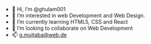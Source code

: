 - 👋 Hi, I’m @ghulam001
- 👀 I’m interested in web Development and Web Design.
- 🌱 I’m currently learning HTML5, CSS and React
- 💞️ I’m looking to collaborate on Web Development
- 📫 g.mujtaba@web.de

<!---
ghulam001/ghulam001 is a ✨ special ✨ repository because its `README.md` (this file) appears on your GitHub profile.
You can click the Preview link to take a look at your changes.
--->
